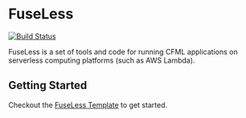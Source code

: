 # FuseLess

[![Build Status](https://travis-ci.org/foundeo/fuseless.svg?branch=master)](https://travis-ci.org/foundeo/fuseless)


FuseLess is a set of tools and code for running CFML applications on serverless computing platforms (such as AWS Lambda).

## Getting Started

Checkout the [FuseLess Template](https://github.com/foundeo/fuseless-template) to get started.

